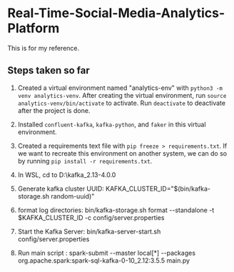 # Real-Time-Social-Media-Analytics-Platform

This is for my reference.

## Steps taken so far

1. Created a virtual environment named "analytics-env" with `python3 -m venv analytics-venv`. After creating the virtual environment, run `source analytics-venv/bin/activate` to activate. Run `deactivate` to deactivate after the project is done.

2. Installed `confluent-kafka`, `kafka-python`, and `faker` in this virtual environment.

3. Created a requirements text file with `pip freeze > requirements.txt`. If we want to recreate this environment on another system, we can do so by running `pip install -r requirements.txt`.

4. In WSL, cd to D:\kafka_2.13-4.0.0

5. Generate kafka cluster UUID: KAFKA_CLUSTER_ID="$(bin/kafka-storage.sh random-uuid)"

6. format log directories: bin/kafka-storage.sh format --standalone -t $KAFKA_CLUSTER_ID -c config/server.properties

7. Start the Kafka Server: bin/kafka-server-start.sh config/server.properties

8. Run main script : spark-submit --master local[*] --packages org.apache.spark:spark-sql-kafka-0-10_2.12:3.5.5 main.py